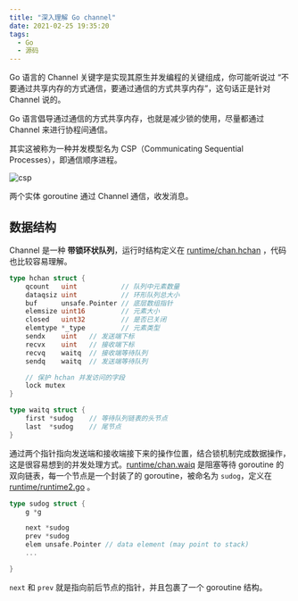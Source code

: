 ```yaml
---
title: "深入理解 Go channel"
date: 2021-02-25 19:35:20
tags:
  - Go
  - 源码
---
```


Go 语言的 Channel 关键字是实现其原生并发编程的关键组成，你可能听说过 “不要通过共享内存的方式通信，要通过通信的方式共享内存”，这句话正是针对 Channel 说的。

Go 语言倡导通过通信的方式共享内存，也就是减少锁的使用，尽量都通过 Channel 来进行协程间通信。

其实这被称为一种并发模型名为 CSP（Communicating Sequential Processes），即通信顺序进程。

![csp](https://blogimagee.oss-cn-beijing.aliyuncs.com/images/csp.svg)

两个实体 goroutine 通过 Channel  通信，收发消息。

## 数据结构

Channel 是一种 **带锁环状队列**，运行时结构定义在 [runtime/chan.hchan](https://github.com/golang/go/blob/41d8e61a6b9d8f9db912626eb2bbc535e929fefc/src/runtime/chan.go#L32) ，代码也比较容易理解。

```go
type hchan struct {
	qcount   uint           // 队列中元素数量
	dataqsiz uint           // 环形队列总大小
	buf      unsafe.Pointer // 底层数组指针
	elemsize uint16			// 元素大小
	closed   uint32			// 是否已关闭
	elemtype *_type 		// 元素类型
	sendx    uint   // 发送端下标
	recvx    uint   // 接收端下标
	recvq    waitq  // 接收端等待队列
	sendq    waitq  // 发送端等待队列

	// 保护 hchan 并发访问的字段
	lock mutex
}

type waitq struct {
	first *sudog	// 等待队列链表的头节点
	last  *sudog	// 尾节点
}
```

通过两个指针指向发送端和接收端接下来的操作位置，结合锁机制完成数据操作，这是很容易想到的并发处理方式。[runtime/chan.waiq](https://github.com/golang/go/blob/41d8e61a6b9d8f9db912626eb2bbc535e929fefc/src/runtime/chan.go#L53) 是阻塞等待 goroutine 的双向链表，每一个节点是一个封装了的 goroutine，被命名为 `sudog`，定义在 [runtime/runtime2.go](https://github.com/golang/go/blob/41d8e61a6b/src/runtime/runtime2.go#L345) 。

```go
type sudog struct {
	g *g

	next *sudog
	prev *sudog
	elem unsafe.Pointer // data element (may point to stack)
	...

}
```

`next` 和 `prev` 就是指向前后节点的指针，并且包裹了一个 goroutine 结构。

